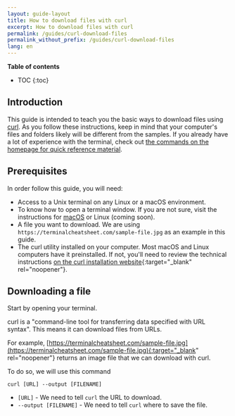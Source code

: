 ```yaml
---
layout: guide-layout
title: How to download files with curl
excerpt: How to download files with curl
permalink: /guides/curl-download-files
permalink_without_prefix: /guides/curl-download-files
lang: en
---
```


**Table of contents**

* TOC
{:toc}

## Introduction

This guide is intended to teach you the basic ways to download files using [curl](https://github.com/curl/curl). As you follow these instructions, keep in mind that your computer's files and folders likely will be different from the samples. If you already have a lot of experience with the terminal, check out [the commands on the homepage for quick reference material](/).

## Prerequisites

In order follow this guide, you will need:

* Access to a Unix terminal on any Linux or a macOS environment.
* To know how to open a terminal window. If you are not sure, visit the instructions for [macOS](open-terminal-macos) or Linux (coming soon).
* A file you want to download. We are using `https://terminalcheatsheet.com/sample-file.jpg` as an example in this guide.
* The curl utility installed on your computer. Most macOS and Linux computers have it preinstalled. If not, you'll need to review the technical instructions [on the curl installation website](https://curl.haxx.se/docs/install.html){:target="_blank" rel="noopener"}.

## Downloading a file

Start by opening your terminal.

curl is a "command-line tool for transferring data specified with URL syntax". This means it can download files from URLs.

For example, [https://terminalcheatsheet.com/sample-file.jpg](https://terminalcheatsheet.com/sample-file.jpg){:target="_blank" rel="noopener"} returns an image file that we can download with curl.

To do so, we will use this command

```
curl [URL] --output [FILENAME]
```

* `[URL]` - We need to tell `curl` the URL to download.
* `--output [FILENAME]` - We need to tell `curl` where to save the file.

